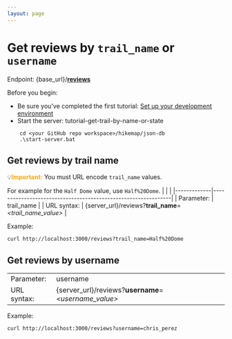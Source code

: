 ```yaml
---
layout: page
---
```


# Get reviews by `trail_name` or `username`

Endpoint: {base_url}/**[reviews](reviews.html)**

Before you begin: 
* Be sure you've completed the first tutorial: [Set up your development environment](tutorial-getting-started.html)
* Start the server: tutorial-get-trail-by-name-or-state
```
    cd <your GitHub repo workspace>/hikemap/json-db
    .\start-server.bat
 ```

## Get reviews by trail name
💡<span style="color:orange">**Important:**</span> You must URL encode `trail_name` values.

For example for the `Half Dome` value, use `Half%20Dome`.
|             |                                                               |
|-------------|---------------------------------------------------------------|
| Parameter:  | trail_name                                                    |
| URL syntax: | {server_url}/reviews?**trail_name**=*<trail_name_value>*       |

Example:
```
curl http://localhost:3000/reviews?trail_name=Half%20Dome
```

## Get reviews by username

|             |                                                               |
|-------------|---------------------------------------------------------------|
| Parameter:  | username                                                    |
| URL syntax: | {server_url}/reviews?**username**=*<username_value>*       |

Example:
```
curl http://localhost:3000/reviews?username=chris_perez
```